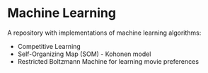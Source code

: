# Machine Learning

A repository with implementations of machine learning algorithms:
- Competitive Learning
- Self-Organizing Map (SOM) - Kohonen model
- Restricted Boltzmann Machine for learning movie preferences



